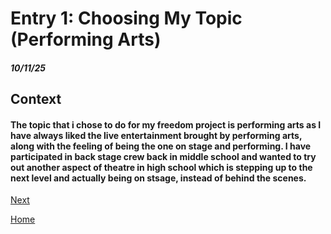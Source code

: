 # Entry 1: Choosing My Topic (Performing Arts)
##### 10/11/25

## Context

#### The topic that i chose to do for my freedom project is performing arts as I have always liked the live entertainment brought by performing arts, along with the feeling of being the one on stage and performing. I have participated in back stage crew back in middle school and wanted to try out another aspect of theatre in high school which is stepping up to the next level and actually being on stsage, instead of behind the scenes.

[Next](entry02.md)

[Home](../README.md)
